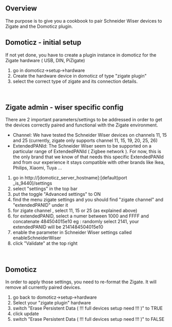 ## Overview

The purpose is to give you a cookbook to pair Schneider Wiser devices to Zigate and the Domoticz plugin.

## Domoticz - initial setup

If not yet done, you have to create a plugin instance in domoticz for the Zigate hardware ( USB, DIN, PiZigate)

1. go in domoticz->setup->hardware
1.  Create the hardware device in domoticz of type "zigate plugin"
1. select the correct type of zigate and its connection details.
<br />

## Zigate admin - wiser specific config

There are 2 important parameters/settings to be addressed in order to get the devices correctly paired and functional with the Zigate environment.

* Channel: We have tested the Schneider Wiser devices on channels 11, 15 and 25 (currently, zigate only supports channel 11, 15, 19, 20, 25, 26)
* ExtendedPANId: The Schneider Wiser seem to be supported on a particular range of ExtendedPANId ( Zigbee network ). For now, this is the only brand that we know of that needs this specific ExtendedPANId and from our experience it stays compatible with other brands like Ikea, Philips, Xiaomi, Tuya ...

1. go in http://[domoticz_server_hostname]:[default)port _is_9440]/settings
1. select "settings" in the top bar
1. put the toggle "Advanced settings" to ON
1. find the menu zigate settings and you should find "zigate channel" and "extendedPANID" under it
1. for zigate channel , select 11, 15 or 25 (as explained above)
1. for extendedPANID, select a numer between 1000 and FFFF and concatenate 484504015e10
eg : randomly select 2141, your extendedPANID will be 2141484504015e10
1. enable the parameter in  Schneider Wiser settings called enableSchneiderWiser
1. click "Validate" at the top right
<br />

## Domoticz 

In order to apply those settings, you need to re-format the Zigate. It will remove all currently paired devices.

1. go back to domoticz->setup->hardware
1. Select your "zigate plugin" hardware
1. switch "Erase Persistent Data ( !!! full devices setup need !!! )" to TRUE
1. click update
1. switch "Erase Persistent Data ( !!! full devices setup need !!! )" to FALSE
